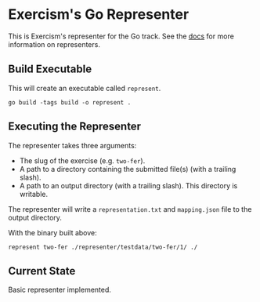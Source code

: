 # Exercism's Go Representer
This is Exercism's representer for the Go track. See the
[docs](https://exercism.org/docs/building/tooling/representers) for more
information on representers.

## Build Executable
This will create an executable called `represent`.

```
go build -tags build -o represent .
```

## Executing the Representer
The representer takes three arguments:

* The slug of the exercise (e.g. `two-fer`).
* A path to a directory containing the submitted file(s) (with a trailing slash).
* A path to an output directory (with a trailing slash). This directory is writable.

The representer will write a `representation.txt` and `mapping.json`
file to the output directory.

With the binary built above:
```
represent two-fer ./representer/testdata/two-fer/1/ ./
```

## Current State

Basic representer implemented.
